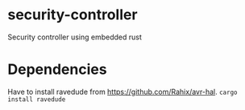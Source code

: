 # security-controller
Security controller using embedded rust

# Dependencies
Have to install ravedude from https://github.com/Rahix/avr-hal. `cargo install ravedude`